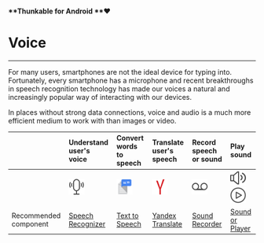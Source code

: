 #### **Thunkable for Android **❤

# Voice

---

For many users, smartphones are not the ideal device for typing into. Fortunately, every smartphone has a microphone and recent breakthroughs in speech recognition technology has made our voices a natural and increasingly popular way of interacting with our devices.

In places without strong data connections, voice and audio is a much more efficient medium to work with than images or video.

|  | Understand user's voice | Convert words to speech | Translate user's speech | Record speech or sound | Play sound |
| :--- | :--- | :--- | :--- | :--- | :--- |
|  | ![](/assets/speech-recognizer-icon.png) | ![](/assets/text-to-speech-icon.png) | ![](/assets/yandex-icon.png) | ![](/assets/sound-recorder-icon.png) | ![](/assets/sound-icon.png)   ![](/assets/player-icon.png) |
| Recommended component | [Speech Recognizer](/components/voice-+-audio/speech-recognizer.md) | [Text to Speech](/components/voice-+-audio/text-to-speech.md) | [Yandex Translate](/components/voice-+-audio/yandex-translate.md) | [Sound Recorder](/components/voice-+-audio/sound-recorder.md) | [Sound or Player](/components/voice-+-audio/sound-player.md) |



